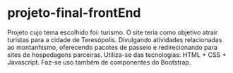 # projeto-final-frontEnd
Projeto cujo tema escolhido foi: turismo. O site teria como objetivo atrair turistas para a cidade de Teresópolis. Divulgando atividades relacionadas ao montanhismo, oferecendo pacotes de passeio e redirecionando para sites de hospedagens parceiras.  Utiliza-se das tecnologias: HTML + CSS + Javascript. Faz-se uso também de componentes do Bootstrap.
